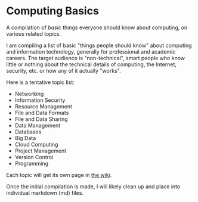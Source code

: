 Computing Basics
================

A compilation of *basic* things everyone should know about computing, on various related topics.

I am compiling a list of basic "things people should know" about
computing and information technology, generally for professional and
academic careers. The target audience is "non-technical", smart people
who know little or nothing about the technical details of computing, the
Internet, security, etc. or how any of it actually "works".

Here is a tentative topic list:

* Networking
* Information Security
* Resource Management
* File and Data Formats
* File and Data Sharing
* Data Management
* Databases
* Big Data
* Cloud Computing
* Project Management
* Version Control
* Programming

Each topic will get its own page in [the wiki](https://github.com/brianhigh/computing-basics/wiki).

Once the initial compilation is made, I will likely clean up and place into individual markdown (md) files.
